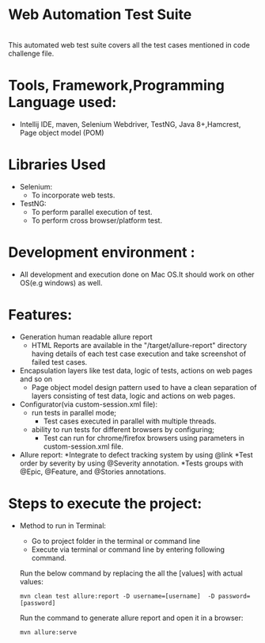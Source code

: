 # Web Automation Test Suite

<br/>This automated web test suite covers all the test cases mentioned in code challenge file.

# Tools, Framework,Programming Language used: 
   * Intellij IDE, maven, Selenium Webdriver, TestNG, Java 8+,Hamcrest, Page object model (POM)
   
# Libraries Used
* Selenium:
    * To incorporate web tests.
* TestNG:
    * To perform parallel execution of test.
    * To perform cross browser/platform test.

# Development environment : 
   * All development and execution done on Mac OS.It should work on other OS(e.g windows) as well. 
 
# Features:
* Generation human readable allure report
    - HTML Reports are available in the "/target/allure-report" directory having details of each test case execution 
    and take screenshot of failed test cases.
* Encapsulation layers like test data, logic of tests, actions on web pages and so on
    - Page object model design pattern used to have a clean separation of layers consisting of test data, logic
    and actions on web pages.
* Configurator(via custom-session.xml file):
  * run tests in parallel mode;
    - Test cases executed in parallel with multiple threads.
  * ability to run tests for different browsers by configuring;
    - Test can run for chrome/firefox browsers using parameters in custom-session.xml file.
* Allure report: 
  *Integrate to defect tracking system by using @link
  *Test order by severity by using @Severity annotation.
  *Tests groups with @Epic, @Feature, and @Stories annotations.

# Steps to execute the project:
* Method to run in Terminal:
    * Go to project folder in the terminal or command line
    * Execute via terminal or command line by entering following command.
    
    Run the below command by replacing the all the [values] with actual values:
    ```
    mvn clean test allure:report -D username=[username]  -D password=[password]
    ``` 
    Run the command to generate allure report and open it in a browser: 
    ```bash
    mvn allure:serve
    ```
  